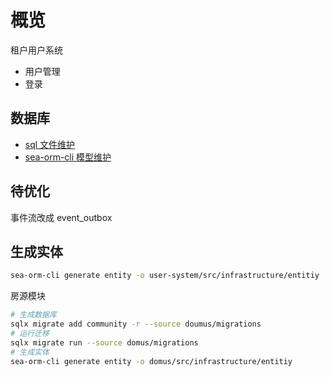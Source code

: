 # 概览

租户用户系统

- 用户管理
- 登录

## 数据库

- [sql 文件维护](https://github.com/launchbadge/sqlx/blob/main/sqlx-cli/README.md)
- [sea-orm-cli 模型维护](https://www.sea-ql.org/SeaORM/docs/generate-entity/sea-orm-cli/)

## 待优化

事件流改成 event_outbox

## 生成实体

```bash
sea-orm-cli generate entity -o user-system/src/infrastructure/entitiy
```

房源模块

```bash
# 生成数据库
sqlx migrate add community -r --source doumus/migrations
# 运行迁移
sqlx migrate run --source domus/migrations
# 生成实体
sea-orm-cli generate entity -o domus/src/infrastructure/entitiy
```
